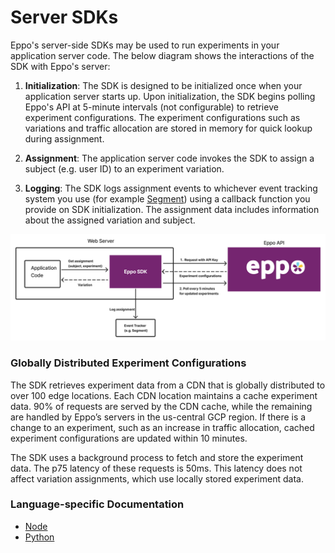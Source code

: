 # Server SDKs

Eppo's server-side SDKs may be used to run experiments in your application server code. The below diagram shows the interactions of the SDK with Eppo's server:

1. **Initialization**: The SDK is designed to be initialized once when your application server starts up. Upon initialization, the SDK begins polling Eppo's API at 5-minute intervals (not configurable) to retrieve experiment configurations. The experiment configurations such as variations and traffic allocation are stored in memory for quick lookup during assignment.

2. **Assignment**: The application server code invokes the SDK to assign a subject (e.g. user ID) to an experiment variation.

3. **Logging**: The SDK logs assignment events to whichever event tracking system you use (for example [Segment](https://segment.com/docs/)) using a callback function you provide on SDK initialization. The assignment data includes information about the assigned variation and subject.

![server-sdk-diagram](../../../../static/img/connecting-data/server-sdk-diagram.png)

### Globally Distributed Experiment Configurations

The SDK retrieves experiment data from a CDN that is globally distributed to over 100 edge locations. Each CDN location maintains a cache experiment data. 90% of requests are served by the CDN cache, while the remaining are handled by Eppo’s servers in the us-central GCP region. If there is a change to an experiment, such as an increase in traffic allocation, cached experiment configurations are updated within 10 minutes.

The SDK uses a background process to fetch and store the experiment data. The p75 latency of these requests is 50ms. This latency does not affect variation assignments, which use locally stored experiment data.

### Language-specific Documentation
- [Node](./node.md)
- [Python](./python.md)
